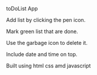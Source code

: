 toDoList App 

Add list by clicking the pen icon.

Mark green list that are done.

Use the garbage icon to delete it.

Include date and time on top.

Built using html css amd javascript
